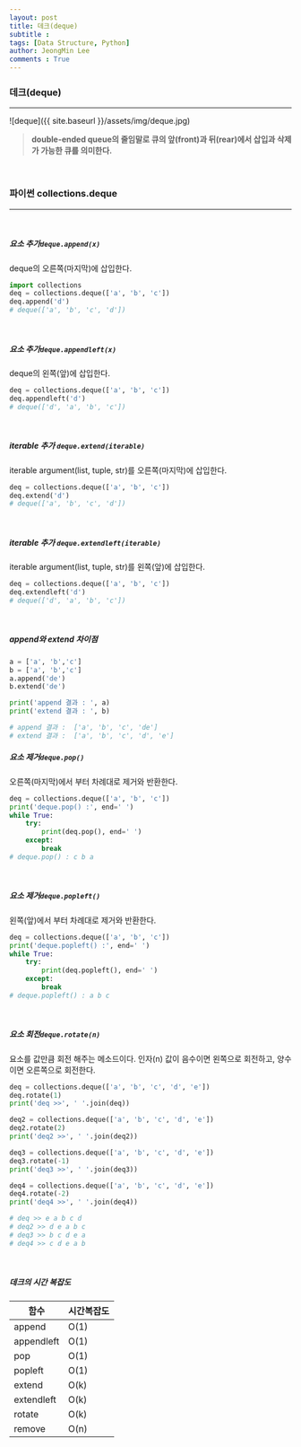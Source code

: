 ```yaml
---
layout: post
title: 데크(deque)
subtitle : 
tags: [Data Structure, Python]
author: JeongMin Lee
comments : True
---
```


 ### 데크(deque)

---

![deque]({{ site.baseurl }}/assets/img/deque.jpg)

> **double-ended queue의 줄임말로 큐의 앞(front)과 뒤(rear)에서 삽입과 삭제가 가능한 큐를 의미한다.**

<br>

### 파이썬 collections.deque

---

<br>

##### 요소 추가`deque.append(x)`

deque의 오른쪽(마지막)에 삽입한다.

```python
import collections
deq = collections.deque(['a', 'b', 'c'])
deq.append('d')
# deque(['a', 'b', 'c', 'd'])
```

<br>

##### 요소 추가`deque.appendleft(x)`

deque의 왼쪽(앞)에 삽입한다.

```python
deq = collections.deque(['a', 'b', 'c'])
deq.appendleft('d')
# deque(['d', 'a', 'b', 'c'])
```

<br>

##### iterable 추가 `deque.extend(iterable)`

iterable argument(list, tuple, str)를 오른쪽(마지막)에 삽입한다.

```python
deq = collections.deque(['a', 'b', 'c'])
deq.extend('d')
# deque(['a', 'b', 'c', 'd'])
```

<br>

##### iterable 추가 `deque.extendleft(iterable)`

iterable argument(list, tuple, str)를 왼쪽(앞)에 삽입한다.

```python
deq = collections.deque(['a', 'b', 'c'])
deq.extendleft('d')
# deque(['d', 'a', 'b', 'c'])
```

<br>

##### append와 extend 차이점

```python
a = ['a', 'b','c']
b = ['a', 'b','c']
a.append('de')
b.extend('de')

print('append 결과 : ', a)
print('extend 결과 : ', b)

# append 결과 :  ['a', 'b', 'c', 'de'] 
# extend 결과 :  ['a', 'b', 'c', 'd', 'e']
```



##### 요소 제거`deque.pop()`

오른쪽(마지막)에서 부터 차례대로 제거와 반환한다.

```python
deq = collections.deque(['a', 'b', 'c'])
print('deque.pop() :', end=' ')
while True:
    try:
        print(deq.pop(), end=' ')
    except:
        break
# deque.pop() : c b a 
```

<br>

##### 요소 제거`deque.popleft()`

왼쪽(앞)에서 부터 차례대로 제거와 반환한다.

```python
deq = collections.deque(['a', 'b', 'c'])
print('deque.popleft() :', end=' ')
while True:
    try:
        print(deq.popleft(), end=' ')
    except:
        break
# deque.popleft() : a b c 
```

<br>

##### 요소 회전`deque.rotate(n)`

요소를 값만큼 회전 해주는 메소드이다. 인자(n) 값이 음수이면 왼쪽으로 회전하고, 양수이면 오른쪽으로 회전한다.

```python
deq = collections.deque(['a', 'b', 'c', 'd', 'e'])
deq.rotate(1)
print('deq >>', ' '.join(deq))

deq2 = collections.deque(['a', 'b', 'c', 'd', 'e'])
deq2.rotate(2)
print('deq2 >>', ' '.join(deq2))

deq3 = collections.deque(['a', 'b', 'c', 'd', 'e'])
deq3.rotate(-1)
print('deq3 >>', ' '.join(deq3))

deq4 = collections.deque(['a', 'b', 'c', 'd', 'e'])
deq4.rotate(-2)
print('deq4 >>', ' '.join(deq4))

# deq >> e a b c d
# deq2 >> d e a b c
# deq3 >> b c d e a
# deq4 >> c d e a b
```

<br>

##### 데크의 시간 복잡도

| 함수       | 시간복잡도 |
| ---------- | ---------- |
| append     | O(1)       |
| appendleft | O(1)       |
| pop        | O(1)       |
| popleft    | O(1)       |
| extend     | O(k)       |
| extendleft | O(k)       |
| rotate     | O(k)       |
| remove     | O(n)       |
